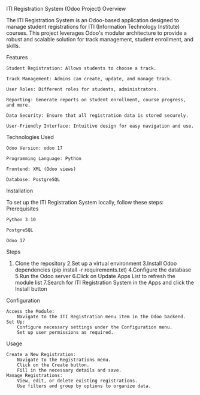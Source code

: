 ITI Registration System (Odoo Project)
Overview

The ITI Registration System is an Odoo-based application designed to manage student registrations for ITI (Information Technology Institute) courses.
This project leverages Odoo's modular architecture to provide a robust and scalable solution for track management, student enrollment, and skills.

Features

    Student Registration: Allows students to choose a track.

    Track Management: Admins can create, update, and manage track.

    User Roles: Different roles for students, administrators.

    Reporting: Generate reports on student enrollment, course progress, and more.
    
    Data Security: Ensure that all registration data is stored securely.
    
    User-Friendly Interface: Intuitive design for easy navigation and use.

Technologies Used
   
    Odoo Version: odoo 17

    Programming Language: Python

    Frontend: XML (Odoo views)

    Database: PostgreSQL
 
Installation
   
   To set up the ITI Registration System locally, follow these steps:
   Prerequisites

    Python 3.10

    PostgreSQL

    Odoo 17

  Steps
   1. Clone the repository
   2.Set up a virtual environment
   3.Install Odoo dependencies (pip install -r requirements.txt)
   4.Configure the database
   5.Run the Odoo server
   6.Click on Update Apps List to refresh the module list
   7.Search for ITI Registration System in the Apps and click the Install button

Configuration

    Access the Module:
        Navigate to the ITI Registration menu item in the Odoo backend.
    Set Up:
        Configure necessary settings under the Configuration menu.
        Set up user permissions as required.

Usage

    Create a New Registration:
        Navigate to the Registrations menu.
        Click on the Create button.
        Fill in the necessary details and save.
    Manage Registrations:
        View, edit, or delete existing registrations.
        Use filters and group by options to organize data.
    
